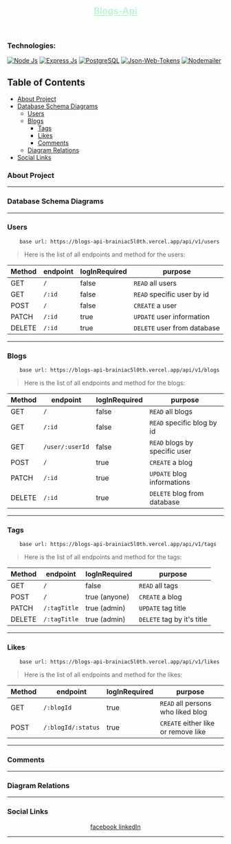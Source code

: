 <!-- Vuex-blogs LOGO -->
<br />
<p align="center">
    <h2 align="center">
        <a href="https://github.com/Brainiac5l0th/blogs_api" target="_blank" style="color:#BBF7D0">
            Blogs-Api
        </a>
    </h2>
</p>
<br/>
<!-- 
### Overview:
Something about the project will be written here -->

### Technologies:

[![Node Js][node-js-shield]][node-js-url]
[![Express Js][express-js-shield]][express-js-url]
[![PostgreSQL][postgres-ql-shield]][postgres-ql-url]
[![Json-Web-Tokens][jwt-shield]][jwt-url]
[![Nodemailer][nodemailer-shield]][nodemailer-url]

<!-- TABLE OF CONTENTS -->

## Table of Contents

- [About Project](#about-project)
- [Database Schema Diagrams](#database-schema-diagrams)
  - [Users](#users)
  - [Blogs](#blogs)
    - [Tags](#tags)
    - [Likes](#likes)
    - [Comments](#comments)
  - [Diagram Relations](#diagram-relations)
- [Social Links](#social-links)

<!-- about project -->

### About Project

---

<!-- database schema diagrams -->

### Database Schema Diagrams

---

<!-- database schema diagrams -->

### Users

```
    base url: https://blogs-api-brainiac5l0th.vercel.app/api/v1/users
```

> Here is the list of all endpoints and method for the users:

| Method | endpoint | logInRequired | purpose                     |
| ------ | -------- | ------------- | --------------------------- |
| GET    | `/`      | false         | `READ` all users            |
| GET    | `/:id`   | false         | `READ` specific user by id  |
| POST   | `/`      | false         | `CREATE` a user             |
| PATCH  | `/:id`   | true          | `UPDATE` user information   |
| DELETE | `/:id`   | true          | `DELETE` user from database |

---

<!-- database schema diagrams -->

### Blogs

```
    base url: https://blogs-api-brainiac5l0th.vercel.app/api/v1/blogs
```

> Here is the list of all endpoints and method for the blogs:

| Method | endpoint        | logInRequired | purpose                       |
| ------ | --------------- | ------------- | ----------------------------- |
| GET    | `/`             | false         | `READ` all blogs              |
| GET    | `/:id`          | false         | `READ` specific blog by id    |
| GET    | `/user/:userId` | false         | `READ` blogs by specific user |
| POST   | `/`             | true          | `CREATE` a blog               |
| PATCH  | `/:id`          | true          | `UPDATE` blog informations    |
| DELETE | `/:id`          | true          | `DELETE` blog from database   |

---

<!-- tags -->

### Tags

```
    base url: https://blogs-api-brainiac5l0th.vercel.app/api/v1/tags
```

> Here is the list of all endpoints and method for the tags:

| Method | endpoint     | logInRequired | purpose                    |
| ------ | ------------ | ------------- | -------------------------- |
| GET    | `/`          | false         | `READ` all tags            |
| POST   | `/`          | true (anyone) | `CREATE` a blog            |
| PATCH  | `/:tagTitle` | true (admin)  | `UPDATE` tag title         |
| DELETE | `/:tagTitle` | true (admin)  | `DELETE` tag by it's title |

---

<!-- likes diagram -->

### Likes

```
    base url: https://blogs-api-brainiac5l0th.vercel.app/api/v1/likes
```

> Here is the list of all endpoints and method for the likes:

| Method | endpoint     | logInRequired | purpose                    |
| ------ | ------------ | ------------- | -------------------------- |
| GET    | `/:blogId`   | true          | `READ` all persons who liked blog  |
| POST   |`/:blogId/:status`| true      | `CREATE` either like or remove like|

---

<!-- Comments -->

### Comments

---

<!-- Relations -->

### Diagram Relations

---

<!-- social media -->

### Social Links

<p align="center">
    <a href="https://facebook.com/TalukderBhai" target="_blank">
        facebook
    </a>
    <a href="https://linkedin.com/in/shawon-talukder" target="_blank">
        linkedIn
    </a>
</p>

---

<!-- MARKDOWN LINKS & IMAGES -->

[node-js-shield]: https://img.shields.io/badge/Node.js-43853D?style=for-the-badge&logo=node.js&logoColor=white
[node-js-url]: https://nodejs.org/en/docs
[express-js-shield]: https://img.shields.io/badge/Express.js-404D59?style=for-the-badge&logo=express&logoColor=while
[express-js-url]: https://expressjs.com/en/starter/installing.html
[postgres-ql-shield]: https://img.shields.io/badge/PostgreSQL-316192?style=for-the-badge&logo=postgresql&logoColor=white
[postgres-ql-url]: https://www.postgresql.org/docs/
[jwt-shield]: https://img.shields.io/badge/json%20web%20token-323330?style=for-the-badge&logo=json-web-tokens&logoColor=pink
[jwt-url]: https://jwt.io/introduction
[nodemailer-shield]: https://img.shields.io/badge/nodemailer-teal?style=for-the-badge
[nodemailer-url]: https://nodemailer.com/about/
